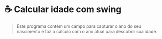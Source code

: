# ☕ Calcular idade com swing

> Este programa contém um campo para capturar o ano do seu nascimento e faz o cálculo com o ano atual para descobrir sua idade.
